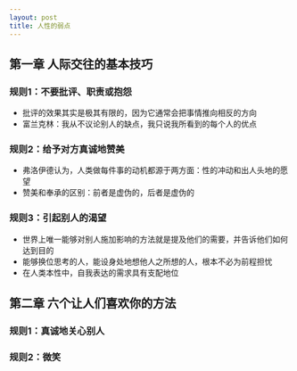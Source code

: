 ```yaml
---
layout: post
title: 人性的弱点
---
```

## 第一章 人际交往的基本技巧
### 规则1：不要批评、职责或抱怨
* 批评的效果其实是极其有限的，因为它通常会把事情推向相反的方向
* 富兰克林：我从不议论别人的缺点，我只说我所看到的每个人的优点

### 规则2：给予对方真诚地赞美
* 弗洛伊德认为，人类做每件事的动机都源于两方面：性的冲动和出人头地的愿望
* 赞美和奉承的区别：前者是虚伪的，后者是虚伪的

### 规则3：引起别人的渴望
* 世界上唯一能够对别人施加影响的方法就是提及他们的需要，并告诉他们如何达到目的
* 能够换位思考的人，能设身处地想他人之所想的人，根本不必为前程担忧
* 在人类本性中，自我表达的需求具有支配地位

## 第二章 六个让人们喜欢你的方法
### 规则1：真诚地关心别人

### 规则2：微笑